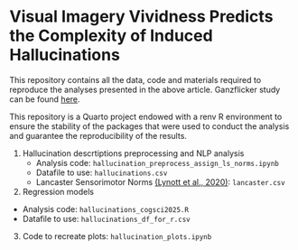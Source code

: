 # Visual Imagery Vividness Predicts the Complexity of Induced Hallucinations

This repository contains all the data, code and materials required to reproduce the analyses presented in the above article. Ganzflicker study can be found [here](https://forms.gle/tdKRKhva3uqC68tS9).

This repository is a Quarto project endowed with a renv R environment to ensure the stability of the packages that were used to conduct the analysis and guarantee the reproducibility of the results.

1) Hallucination descrtiptions preprocessing and NLP analysis
   - Analysis code: `hallucination_preprocess_assign_ls_norms.ipynb`
   - Datafile to use: `hallucinations.csv`
   - Lancaster Sensorimotor Norms [(Lynott et al., 2020)](https://link.springer.com/article/10.3758/s13428-019-01316-z): `lancaster.csv`
 2) Regression models
   - Analysis code: `hallucinations_cogsci2025.R`
   - Datafile to use: `hallucinations_df_for_r.csv`
3) Code to recreate plots: `hallucination_plots.ipynb`
